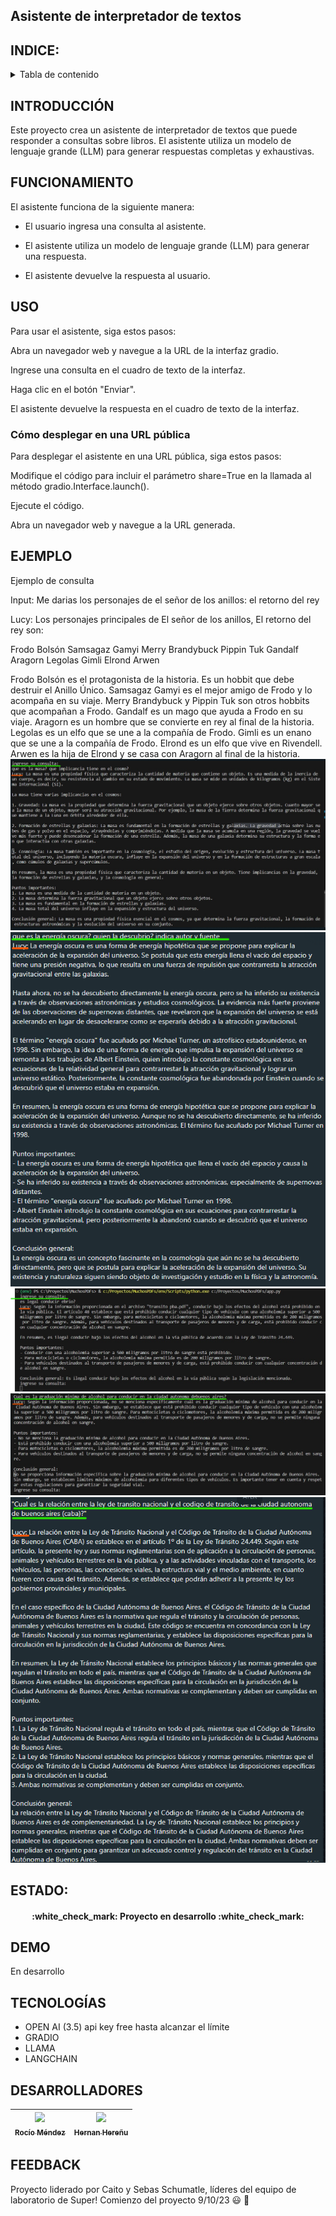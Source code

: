 
## Asistente de interpretador de textos

## INDICE:
<!-- TABLE OF CONTENTS -->
<details>
  <summary>Tabla de contenido</summary>
  <ol>
    <li><a href="#header">TÍTULO E IMAGEN DE PORTADA</a></li>
    <li><a href="#INDICE">ÍNDICE</a></li>
    <li><a href="#INTRODUCCIÓN">INTRODUCCIÓN</a></li>
    <li><a href="#FUNCIONAMIENTO">FUNCIONAMIENTO</a></li>
    <li><a href="#USO">USO</a></li>
    <li><a href="#EJEMPLO">EJEMPLO</a></li>
    <li><a href="#ESTADO">ESTADO</a></li>
    <li><a href="#DEMO">DEMO</a></li>
    <li><a href="#TECNOLOGÍAS">TECNOLOGÍAS UTILIZADAS</a></li>
    <li><a href="#DESARROLLADORES">DESARROLLADORES DEL PROYECTO</a></li>
    <li><a href="#FEEDBACK">FEEDBACK</a></li>
  </ol>
</details>


## INTRODUCCIÓN
Este proyecto crea un asistente de interpretador de textos que puede responder a consultas sobre libros. El asistente utiliza un modelo de lenguaje grande (LLM) para generar respuestas completas y exhaustivas.

## FUNCIONAMIENTO
El asistente funciona de la siguiente manera:

- El usuario ingresa una consulta al asistente.

- El asistente utiliza un modelo de lenguaje grande (LLM) para generar una respuesta.

- El asistente devuelve la respuesta al usuario.



## USO
Para usar el asistente, siga estos pasos:

Abra un navegador web y navegue a la URL de la interfaz gradio.

Ingrese una consulta en el cuadro de texto de la interfaz.

Haga clic en el botón "Enviar".

El asistente devuelve la respuesta en el cuadro de texto de la interfaz.

### Cómo desplegar en una URL pública

Para desplegar el asistente en una URL pública, siga estos pasos:

Modifique el código para incluir el parámetro share=True en la llamada al método gradio.Interface.launch().

Ejecute el código.

Abra un navegador web y navegue a la URL generada.

## EJEMPLO

Ejemplo de consulta

Input: Me darias los personajes de el señor de los anillos: el retorno del rey

Lucy: Los personajes principales de El señor de los anillos, El retorno del rey son:

Frodo Bolsón
Samsagaz Gamyi
Merry Brandybuck
Pippin Tuk
Gandalf
Aragorn
Legolas
Gimli
Elrond
Arwen

Frodo Bolsón es el protagonista de la historia. Es un hobbit que debe destruir el Anillo Único. Samsagaz Gamyi es el mejor amigo de Frodo y lo acompaña en su viaje. Merry Brandybuck y Pippin Tuk son otros hobbits que acompañan a Frodo. Gandalf es un mago que ayuda a Frodo en su viaje. Aragorn es un hombre que se convierte en rey al final de la historia. Legolas es un elfo que se une a la compañía de Frodo. Gimli es un enano que se une a la compañía de Frodo. Elrond es un elfo que vive en Rivendell. Arwen es la hija de Elrond y se casa con Aragorn al final de la historia.
![](https://github.com/LAB-MEETSUPER/PDFs/blob/main/multimedia/prueba1.png)
![](https://github.com/LAB-MEETSUPER/PDFs/blob/main/multimedia/prueba2.png)
![](https://github.com/LAB-MEETSUPER/PDFs/blob/main/multimedia/prueba3.png)
![](https://github.com/LAB-MEETSUPER/PDFs/blob/main/multimedia/prueba4.png)
![](https://github.com/LAB-MEETSUPER/PDFs/blob/main/multimedia/prueba5.png)
    
## ESTADO:
<h4 align="center">
:white_check_mark: Proyecto en desarrollo :white_check_mark:
</h4>

## DEMO

En desarrollo

## TECNOLOGÍAS

- OPEN AI (3.5) api key free hasta alcanzar el límite
- GRADIO
- LLAMA
- LANGCHAIN

## DESARROLLADORES

| [<img src="https://avatars.githubusercontent.com/u/83037176?v=4" width=115><br><sub>Rocío Méndez</sub>](https://github.com/RocioAldanaMendez)  | [<img src="https://avatars.githubusercontent.com/u/114781254?v=4" width=115><br><sub>Hernan Hereñu</sub>](https://github.com/hlitio) 
| :---: | :---: | 

## FEEDBACK

Proyecto liderado por Caito y Sebas Schumatle, líderes del equipo de laboratorio de Super!
Comienzo del proyecto 9/10/23
 :smiley: :wave:


